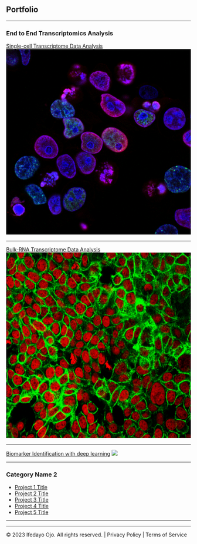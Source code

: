 ## Portfolio

---

### End to End Transcriptomics Analysis 

[Single-cell Transcriptome Data Analysis](/sample_page)
<img src="images/single_cell.jpg?raw=true"/>

---
[Bulk-RNA Transcriptome Data Analysis](/pdf/sample_presentation.pdf)
<img src="images/bulk_RNA.jpg?raw=true"/>

---
[Biomarker Identification with deep learning](http://example.com/)
<img src="images/dummy_thumbnail.jpg?raw=true"/>

---

### Category Name 2

- [Project 1 Title](http://example.com/)
- [Project 2 Title](http://example.com/)
- [Project 3 Title](http://example.com/)
- [Project 4 Title](http://example.com/)
- [Project 5 Title](http://example.com/)

---




---
<p> © 2023 Ifedayo Ojo. All rights reserved. | Privacy Policy | Terms of Service </p>
<!-- Remove above link if you don't want to attibute -->
